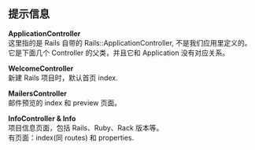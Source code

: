 ## 提示信息

**ApplicationController**
<br>
这里指的是 Rails 自带的 Rails::ApplicationController, 不是我们应用里定义的。
它是下面几个 Controller 的父类，并且它和 Application 没有对应关系。

**WelcomeController**
<br>
新建 Rails 项目时，默认首页 index.

**MailersController**
<br>
邮件预览的 index 和 preview 页面。

**InfoController & Info**
<br>
项目信息页面，包括 Rails、Ruby、Rack 版本等。
<br>
有页面：index(同 routes) 和 properties.

